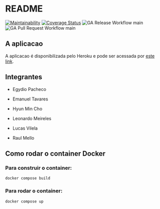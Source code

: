# README
[![Maintainability](https://api.codeclimate.com/v1/badges/ce8783c839063c27b944/maintainability)](https://codeclimate.com/github/Fermented-Software/Kimchi/maintainability)
[![Coverage Status](https://coveralls.io/repos/github/Fermented-Software/Kimchi/badge.svg?branch=main)](https://coveralls.io/github/Fermented-Software/Kimchi?branch=main)
![GA Release Workflow main](https://github.com/egydiopacheco/Kimchi/actions/workflows/ci-release.yaml/badge.svg?branch=main)
![GA Pull Request Workflow main](https://github.com/egydiopacheco/Kimchi/actions/workflows/build-and-test.yaml/badge.svg?branch=main)

## A aplicacao
A aplicacao é disponibilizada pelo Heroku e pode ser acessada por [este link](https://kimchi-app.herokuapp.com).

## Integrantes

- Egydio Pacheco

- Emanuel Tavares

- Hyun Min Cho

- Leonardo Meireles

- Lucas Vilela

- Raul Mello

## Como rodar o container Docker

### Para construir o container:
`docker compose build`

### Para rodar o container:
`docker compose up`
